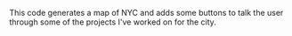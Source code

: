 This code generates a map of NYC and adds some buttons to talk the user through some of the projects I've worked on for the city. 
